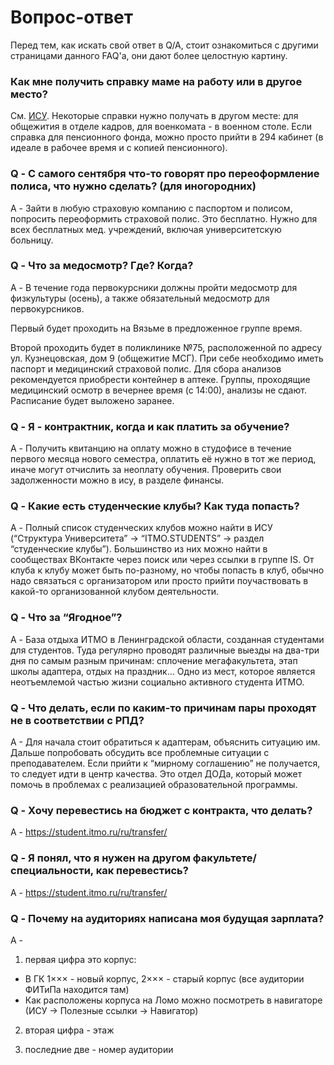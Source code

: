# Вопрос-ответ

Перед тем, как искать свой ответ в Q/A, стоит ознакомиться с другими страницами данного FAQ'а, они дают более целостную картину.

### Как мне получить справку маме на работу или в другое место?

См. [ИСУ](other/isu_de.md). Некоторые справки нужно получать в другом месте: для общежития в отделе кадров, для военкомата - в военном столе. Если справка для пенсионного фонда, можно просто прийти в 294 кабинет (в идеале в рабочее время и с копией пенсионного).

### Q - С самого сентября что-то говорят про переоформление полиса, что нужно сделать? (для иногородних)
A - Зайти в любую страховую компанию с паспортом и полисом, попросить переоформить страховой полис. Это бесплатно. Нужно для всех бесплатных мед. учреждений, включая университетскую больницу.
 
### Q - Что за медосмотр? Где? Когда?
A - В течение года первокурсники должны пройти медосмотр для физкультуры (осень), а также обязательный медосмотр для первокурсников.

Первый будет проходить на Вязьме в предложенное группе время.

Второй проходить будет в поликлинике №75, расположенной по адресу ул. Кузнецовская, дом 9 (общежитие МСГ). При себе необходимо иметь паспорт и медицинский страховой полис. Для сбора анализов рекомендуется приобрести контейнер в аптеке. Группы, проходящие медицинский осмотр в вечернее время (с 14:00), анализы не сдают. Расписание будет выложено заранее.
 
### Q - Я - контрактник, когда и как платить за обучение?
A - Получить квитанцию на оплату можно в студофисе в течение первого месяца нового семестра, оплатить её нужно в тот же период, иначе могут отчислить за неоплату обучения. Проверить свои задолженности можно в ису, в разделе финансы.
 
### Q - Какие есть студенческие клубы? Как туда попасть?
A - Полный список студенческих клубов можно найти в ИСУ (“Структура Университета” -> “ITMO.STUDENTS” -> раздел “студенческие клубы”). Большинство из них можно найти в сообществах ВКонтакте через поиск или через ссылки в группе IS. От клуба к клубу может быть по-разному, но чтобы попасть в клуб, обычно надо связаться с организатором или просто прийти поучаствовать в какой-то организованной клубом деятельности.

### Q - Что за “Ягодное”?
A - База отдыха ИТМО в Ленинградской области, созданная студентами для студентов. Туда регулярно проводят различные выезды на два-три дня по самым разным причинам: сплочение мегафакультета, этап школы адаптера, отдых на праздник… Одно из мест, которое является неотъемлемой частью жизни социально активного студента ИТМО.

### Q - Что делать, если по каким-то причинам пары проходят не в соответствии с РПД?
А - Для начала стоит обратиться к адаптерам, объяснить ситуацию им. Дальше попробовать обсудить все проблемные ситуации с преподавателем. Если прийти к “мирному соглашению” не получается, то следует идти в центр качества. Это отдел ДОДа, который может помочь в проблемах с реализацией образовательной программы.

### Q - Хочу перевестись на бюджет с контракта, что делать?
А - https://student.itmo.ru/ru/transfer/

### Q - Я понял, что я нужен на другом факультете/специальности, как перевестись?
А - https://student.itmo.ru/ru/transfer/

### Q - Почему на аудиториях написана моя будущая зарплата?

A - 
1) первая цифра это корпус:
- В ГК 1××× - новый корпус, 2××× - старый корпус (все аудитории ФИТиПа находится там)
- Как расположены корпуса на Ломо можно посмотреть в навигаторе (ИСУ -> Полезные ссылки -> Навигатор)

2) вторая цифра - этаж

3) последние две - номер аудитории

